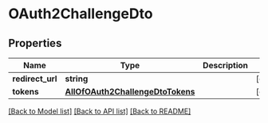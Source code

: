 # OAuth2ChallengeDto

## Properties
Name | Type | Description | Notes
------------ | ------------- | ------------- | -------------
**redirect_url** | **string** |  | [optional] 
**tokens** | [**AllOfOAuth2ChallengeDtoTokens**](AllOfOAuth2ChallengeDtoTokens.md) |  | [optional] 

[[Back to Model list]](../../README.md#documentation-for-models) [[Back to API list]](../../README.md#documentation-for-api-endpoints) [[Back to README]](../../README.md)

